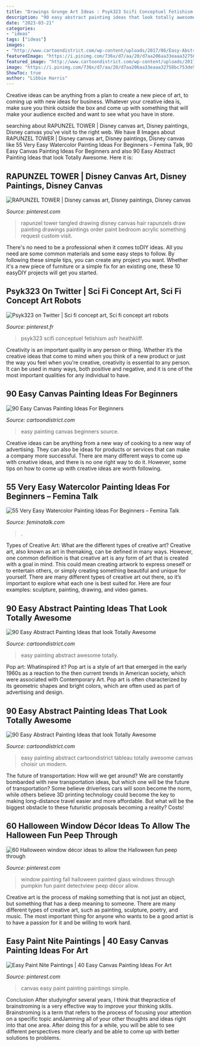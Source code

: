 ```yaml
---
title: "Drawings Grunge Art Ideas : Psyk323 Scifi Conceptuel Fetishism Asfr Heathkliff"
description: "90 easy abstract painting ideas that look totally awesome"
date: "2023-03-21"
categories:
- "ideas"
tags: ["ideas"]
images:
- "http://www.cartoondistrict.com/wp-content/uploads/2017/06/Easy-Abstract-Painting-Ideas00012.jpg"
featuredImage: "https://i.pinimg.com/736x/d7/aa/20/d7aa206aa33eaaa32758bc753de95f19.jpg"
featured_image: "http://www.cartoondistrict.com/wp-content/uploads/2017/06/Easy-Abstract-Painting-Ideas00018-1.jpg"
image: "https://i.pinimg.com/736x/d7/aa/20/d7aa206aa33eaaa32758bc753de95f19.jpg"
ShowToc: true
author: "Libbie Harris"
---
```



Creative ideas can be anything from a plan to create a new piece of art, to coming up with new ideas for business. Whatever your creative idea is, make sure you think outside the box and come up with something that will make your audience excited and want to see what you have in store.

	

		
searching about RAPUNZEL TOWER | Disney canvas art, Disney paintings, Disney canvas you've visit to the right web. We have 8 Images about RAPUNZEL TOWER | Disney canvas art, Disney paintings, Disney canvas like 55 Very Easy Watercolor Painting Ideas For Beginners – Femina Talk, 90 Easy Canvas Painting Ideas For Beginners and also 90 Easy Abstract Painting Ideas that look Totally Awesome. Here it is:
		
    
## RAPUNZEL TOWER | Disney Canvas Art, Disney Paintings, Disney Canvas

<img loading=lazy src="https://i.pinimg.com/736x/fa/23/2a/fa232a4e980d0c607632896f358275c9--rapunzel-room-rapunzel-hair.jpg" onerror="this.onerror=null;this.src='https://tse2.mm.bing.net/th?id=OIP.WUreKQRrvTCXw0eHx0epvgHaJ3&amp;pid=15.1';" alt="RAPUNZEL TOWER | Disney canvas art, Disney paintings, Disney canvas">

_Source: pinterest.com_

>rapunzel tower tangled drawing disney canvas hair rapunzels draw painting drawings paintings order paint bedroom acrylic something request custom visit. 

	

There's no need to be a professional when it comes toDIY ideas. All you need are some common materials and some easy steps to follow. By following these simple tips, you can create any project you want. Whether it's a new piece of furniture or a simple fix for an existing one, these 10 easyDIY projects will get you started.

    
## Psyk323 On Twitter | Sci Fi Concept Art, Sci Fi Concept Art Robots

<img loading=lazy src="https://i.pinimg.com/736x/ab/b2/31/abb2313e1f0e8c7e247cce754f0ac0bc.jpg" onerror="this.onerror=null;this.src='https://tse1.mm.bing.net/th?id=OIP.BBGACwiLW6B-pu864pVreAHaMA&amp;pid=15.1';" alt="Psyk323 on Twitter | Sci fi concept art, Sci fi concept art robots">

_Source: pinterest.fr_

>psyk323 scifi conceptuel fetishism asfr heathkliff. 

	

Creativity is an important quality in any person or thing. Whether it’s the creative ideas that come to mind when you think of a new product or just the way you feel when you’re creative, creativity is essential to any person. It can be used in many ways, both positive and negative, and it is one of the most important qualities for any individual to have.

    
## 90 Easy Canvas Painting Ideas For Beginners

<img loading=lazy src="http://www.cartoondistrict.com/wp-content/uploads/2017/06/Easy-Canvas-Painting-Ideas-For-Beginners14-1.jpg" onerror="this.onerror=null;this.src='https://tse4.mm.bing.net/th?id=OIP.FHaDAuy51KKQGFrNYrTWLQHaJ4&amp;pid=15.1';" alt="90 Easy Canvas Painting Ideas For Beginners">

_Source: cartoondistrict.com_

>easy painting canvas beginners source. 

	

Creative ideas can be anything from a new way of cooking to a new way of advertising. They can also be ideas for products or services that can make a company more successful. There are many different ways to come up with creative ideas, and there is no one right way to do it. However, some tips on how to come up with creative ideas are worth following.

    
## 55 Very Easy Watercolor Painting Ideas For Beginners – Femina Talk

<img loading=lazy src="https://www.feminatalk.com/wp-content/uploads/2018/08/Very-Easy-Watercolor-Painting-Ideas-for-beginners00002.jpg" onerror="this.onerror=null;this.src='https://tse4.mm.bing.net/th?id=OIP.ohjgvPs_VJfWpOy9Ot9rdAHaLH&amp;pid=15.1';" alt="55 Very Easy Watercolor Painting Ideas For Beginners – Femina Talk">

_Source: feminatalk.com_

>. 

	

Types of Creative Art: What are the different types of creative art?
Creative art, also known as art in themaking, can be defined in many ways. However, one common definition is that creative art is any form of art that is created with a goal in mind. This could mean creating artwork to express oneself or to entertain others, or simply creating something beautiful and unique for yourself. There are many different types of creative art out there, so it’s important to explore what each one is best suited for. Here are four examples: sculpture, painting, drawing, and video games.

    
## 90 Easy Abstract Painting Ideas That Look Totally Awesome

<img loading=lazy src="http://www.cartoondistrict.com/wp-content/uploads/2017/06/Easy-Abstract-Painting-Ideas00012.jpg" onerror="this.onerror=null;this.src='https://tse2.mm.bing.net/th?id=OIP.6hihjezKc6jVR64368qdtwHaNJ&amp;pid=15.1';" alt="90 Easy Abstract Painting Ideas that look Totally Awesome">

_Source: cartoondistrict.com_

>easy painting abstract awesome totally. 

	

Pop art: Whatinspired it?
Pop art is a style of art that emerged in the early 1960s as a reaction to the then current trends in American society, which were associated with Contemporary Art. Pop art is often characterized by its geometric shapes and bright colors, which are often used as part of advertising and design.

    
## 90 Easy Abstract Painting Ideas That Look Totally Awesome

<img loading=lazy src="http://www.cartoondistrict.com/wp-content/uploads/2017/06/Easy-Abstract-Painting-Ideas00018-1.jpg" onerror="this.onerror=null;this.src='https://tse1.mm.bing.net/th?id=OIP.mcIiMNuhKMMjuFWigV0ZkQHaM-&amp;pid=15.1';" alt="90 Easy Abstract Painting Ideas that look Totally Awesome">

_Source: cartoondistrict.com_

>easy painting abstract cartoondistrict tableau totally awesome canvas choisir un modern. 

	

The future of transportation: How will we get around?
We are constantly bombarded with new transportation ideas, but which one will be the future of transportation? Some believe driverless cars will soon become the norm, while others believe 3D printing technology could become the key to making long-distance travel easier and more affordable. But what will be the biggest obstacle to these futuristic proposals becoming a reality? Costs!

    
## 60 Halloween Window Décor Ideas To Allow The Halloween Fun Peep Through

<img loading=lazy src="https://i.pinimg.com/736x/d7/aa/20/d7aa206aa33eaaa32758bc753de95f19.jpg" onerror="this.onerror=null;this.src='https://tse4.mm.bing.net/th?id=OIP.Bf1ampRv4hxy569mTa4PYAHaJ4&amp;pid=15.1';" alt="60 Halloween window décor ideas to allow the Halloween fun peep through">

_Source: pinterest.com_

>window painting fall halloween painted glass windows through pumpkin fun paint detectview peep décor allow. 

	

Creative art is the process of making something that is not just an object, but something that has a deep meaning to someone. There are many different types of creative art, such as painting, sculpture, poetry, and music. The most important thing for anyone who wants to be a good artist is to have a passion for it and be willing to work hard.

    
## Easy Paint Nite Paintings | 40 Easy Canvas Painting Ideas For Art

<img loading=lazy src="https://i.pinimg.com/736x/ab/0d/46/ab0d460c2522fd439d8519e91505227f.jpg" onerror="this.onerror=null;this.src='https://tse2.mm.bing.net/th?id=OIP.kiqhG3nhIJnsqTNH2iVxNAHaLt&amp;pid=15.1';" alt="Easy Paint Nite Paintings | 40 Easy Canvas Painting Ideas For Art">

_Source: pinterest.com_

>canvas easy paint painting paintings simple. 

	

Conclusion
After studyingfor several years, I think that thepractice of brainstroming is a very effective way to improve your thinking skills. Brainstroming is a term that refers to the process of focusing your attention on a specific topic andJamming all of your other thoughts and ideas right into that one area. After doing this for a while, you will be able to see different perspectives more clearly and be able to come up with better solutions to problems.

